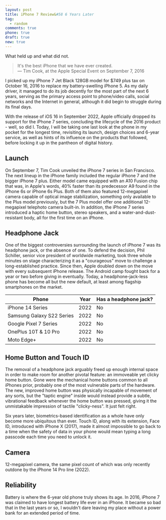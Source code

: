 ```yaml
---
layout: post
title: iPhone 7 Review&#58 6 Years Later
tag:
  - random
comments: true
phone: true
draft: true
new: true
---
```


What held up and what did not.

> It's the best iPhone that we have ever created.  <br>
> ― Tim Cook, at the Apple Special Event on September 7, 2016

I picked up my iPhone 7 Jet Black 128GB model for $749 plus tax on October 16, 2016 to replace my battery-swelling iPhone 5. As my daily driver, it managed to do its job decently for the most part of the next 6 years, serving as the primary access point to phone/video calls, social networks and the Internet in general, although it did begin to struggle during its final days.  

With the release of iOS 16 in September 2022, Apple officially dropped its support for the iPhone 7 series, concluding the lifecycle of the 2016 product - well, so did I. Today, I will be taking one last look at the phone in my pocket for the longest time, revisiting its launch, design choices and 6-year service, as well as hints of its influence on the products that followed, before locking it up in the pantheon of digital history.

## Launch
On September 7, Tim Cook unveiled the iPhone 7 series in San Francisco. The next lineup in the iPhone family included the regular iPhone 7 and the bigger iPhone 7 plus. Either model came equipped with an A10 Fusion chip that was, in Apple's words, 40% faster than its predecessor A9 found in the iPhone 6s or iPhone 6s Plus. Both of them also featured 12-megapixel camera capable of optical image stabilization, something only available to the Plus model previously, but the 7 Plus model offer one additional 12-megapixel telephoto camera built-in. In addition, the iPhone 7 series introduced a haptic home button, stereo speakers, and a water-and-dust-resistant body, all for the first time on an iPhone.

## Headphone Jack
One of the biggest controversies surrounding the launch of iPhone 7 was its headphone jack, or the absence of one. To defend the decision, Phil Schiller, senior vice president of worldwide marketing, took three whole minutes on stage characterizing it as a "courageous" move to challenge a long-established practice. Since then, Apple doubled down on the move with every subsequent iPhone release. The Android camp fought back for a year or two before giving in eventually. Today, a headphone-jack-less phone has become all but the new default, at least among flagship smartphones on the market.

| Phone | Year | Has a headphone jack? |
| --- | --- | --- |
| iPhone 14 Series | 2022 | No |
| Samsung Galaxy S22 Series | 2022 | No |
| Google Pixel 7 Series | 2022 | No |
| OnePlus 10T & 10 Pro | 2022 | No |
| Moto Edge+ | 2022 | No |

## Home Button and Touch ID
The removal of a headphone jack arguably freed up enough internal space in order to make room for another pivotal feature: an immoveable yet clicky home button. Gone were the mechanical home buttons common to all iPhones prior, probably one of the most vulnerable parts of the hardware. The new, improved home button was physically incapable of movement of any sorts, but the "taptic engine" inside would instead provide a subtle, vibrational feedback whenever the home button was pressed, giving it the unmistakable impression of tactile "clicky-ness". It just felt right.

Six years later, biometrics-based identification as a whole have only become more ubiquitous than ever. Touch ID, along with its extension, Face ID, introduced with iPhone X (2017), made it almost impossible to go back to a time when the safety of data in your phone would mean typing a long passcode each time you need to unlock it.

## Camera
12-megapixel camera, the same pixel count of which was only recently outdone by the iPhone 14 Pro line (2022).

## Reliability
Battery is where the 6-year old phone truly shows its age. In 2016, iPhone 7 was claimed to have longest battery life ever in an iPhone. It became so bad that in the last years or so, I wouldn't dare leaving my place without a power bank for an extended period of time.

